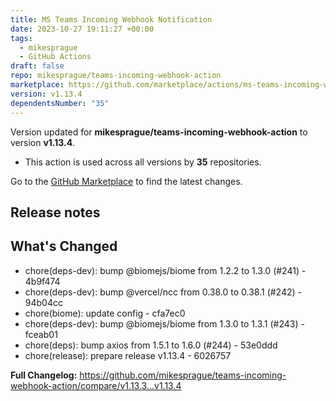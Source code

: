```yaml
---
title: MS Teams Incoming Webhook Notification
date: 2023-10-27 19:11:27 +00:00
tags:
  - mikesprague
  - GitHub Actions
draft: false
repo: mikesprague/teams-incoming-webhook-action
marketplace: https://github.com/marketplace/actions/ms-teams-incoming-webhook-notification
version: v1.13.4
dependentsNumber: "35"
---
```



Version updated for **mikesprague/teams-incoming-webhook-action** to version **v1.13.4**.
- This action is used across all versions by **35** repositories.

Go to the [GitHub Marketplace](https://github.com/marketplace/actions/ms-teams-incoming-webhook-notification) to find the latest changes.

## Release notes

## What's Changed

 * chore(deps-dev): bump @biomejs/biome from 1.2.2 to 1.3.0 (#241) - 4b9f474
 * chore(deps-dev): bump @vercel/ncc from 0.38.0 to 0.38.1 (#242) - 94b04cc
 * chore(biome): update config - cfa7ec0
 * chore(deps-dev): bump @biomejs/biome from 1.3.0 to 1.3.1 (#243) - fceab01
 * chore(deps): bump axios from 1.5.1 to 1.6.0 (#244) - 53e0ddd
 * chore(release): prepare release v1.13.4 - 6026757

**Full Changelog:** https://github.com/mikesprague/teams-incoming-webhook-action/compare/v1.13.3...v1.13.4


